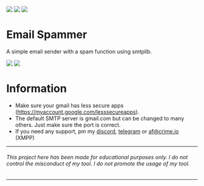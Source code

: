 ![](https://img.shields.io/github/watchers/qro/email-spammer?style=social) ![](https://img.shields.io/github/stars/qro/email-spammer?style=social) ![](https://img.shields.io/github/forks/qro/email-spammer?style=social)

# Email Spammer
A simple email sender with a spam function using smtplib.

![](https://media.discordapp.net/attachments/631162287968747550/852356466227806223/unknown.png)
![](https://media.discordapp.net/attachments/779128625445863474/818427975519043584/unknown.png)

# Information
- Make sure your gmail has less secure apps (https://myaccount.google.com/lesssecureapps).
- The default SMTP server is gmail.com but can be changed to many others. Just make sure the port is correct.
- If you need any support, pm my <a href="https://discord.com/users/289990779697496064">discord</a>, <a href="https://t.me/aflozza">telegram</a> or af@crime.io (XMPP)

---
###### This project here has been made for educational purposes only. I do not control the misconduct of my tool. I do not promote the usage of my tool.
---
